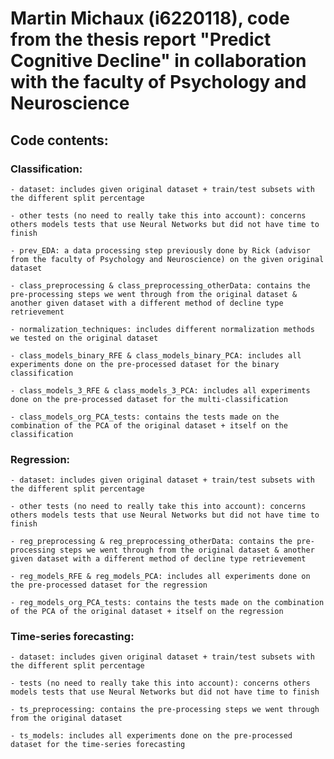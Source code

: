 # Martin Michaux (i6220118), code from the thesis report "Predict Cognitive Decline" in collaboration with the faculty of Psychology and Neuroscience

## Code contents:

### Classification:
 
    - dataset: includes given original dataset + train/test subsets with the different split percentage
    
    - other tests (no need to really take this into account): concerns others models tests that use Neural Networks but did not have time to finish
    
    - prev_EDA: a data processing step previously done by Rick (advisor from the faculty of Psychology and Neuroscience) on the given original dataset
    
    - class_preprocessing & class_preprocessing_otherData: contains the pre-processing steps we went through from the original dataset & another given dataset with a different method of decline type retrievement
    
    - normalization_techniques: includes different normalization methods we tested on the original dataset
    
    - class_models_binary_RFE & class_models_binary_PCA: includes all experiments done on the pre-processed dataset for the binary classification
    
    - class_models_3_RFE & class_models_3_PCA: includes all experiments done on the pre-processed dataset for the multi-classification
   
    - class_models_org_PCA_tests: contains the tests made on the combination of the PCA of the original dataset + itself on the classification
   
   
   
### Regression:
    
    - dataset: includes given original dataset + train/test subsets with the different split percentage
    
    - other tests (no need to really take this into account): concerns others models tests that use Neural Networks but did not have time to finish
    
    - reg_preprocessing & reg_preprocessing_otherData: contains the pre-processing steps we went through from the original dataset & another given dataset with a different method of decline type retrievement
 
    - reg_models_RFE & reg_models_PCA: includes all experiments done on the pre-processed dataset for the regression
   
    - reg_models_org_PCA_tests: contains the tests made on the combination of the PCA of the original dataset + itself on the regression
    
    
 ### Time-series forecasting:
     
    - dataset: includes given original dataset + train/test subsets with the different split percentage
    
    - tests (no need to really take this into account): concerns others models tests that use Neural Networks but did not have time to finish
    
    - ts_preprocessing: contains the pre-processing steps we went through from the original dataset
    
    - ts_models: includes all experiments done on the pre-processed dataset for the time-series forecasting
